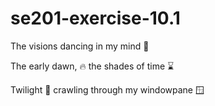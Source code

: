 # se201-exercise-10.1

The visions dancing in my mind  🤯 
 
The early dawn, 🔥 the shades of time ⌛

Twilight 🌌 crawling through my windowpane 🪟